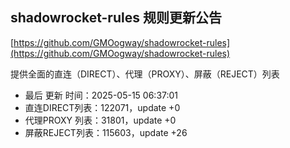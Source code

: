 ## shadowrocket-rules 规则更新公告

[https://github.com/GMOogway/shadowrocket-rules](https://github.com/GMOogway/shadowrocket-rules)

提供全面的直连（DIRECT）、代理（PROXY）、屏蔽（REJECT）列表
- 最后 更新 时间：2025-05-15 06:37:01
- 直连DIRECT列表：122071，update +0
- 代理PROXY 列表：31801，update +0
- 屏蔽REJECT列表：115603，update +26